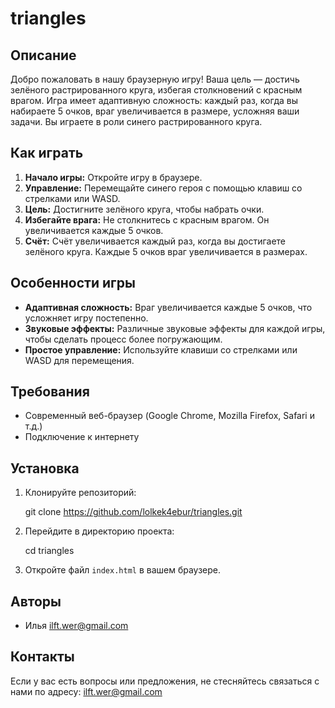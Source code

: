 # triangles

## Описание
Добро пожаловать в нашу браузерную игру! Ваша цель — достичь зелёного растрированного круга, избегая столкновений с красным врагом. Игра имеет адаптивную сложность: каждый раз, когда вы набираете 5 очков, враг увеличивается в размере, усложняя ваши задачи. Вы играете в роли синего растрированного круга.

## Как играть
1. **Начало игры:** Откройте игру в браузере.
2. **Управление:** Перемещайте синего героя с помощью клавиш со стрелками или WASD.
3. **Цель:** Достигните зелёного круга, чтобы набрать очки.
4. **Избегайте врага:** Не столкнитесь с красным врагом. Он увеличивается каждые 5 очков.
5. **Счёт:** Счёт увеличивается каждый раз, когда вы достигаете зелёного круга. Каждые 5 очков враг увеличивается в размерах.

## Особенности игры
- **Адаптивная сложность:** Враг увеличивается каждые 5 очков, что усложняет игру постепенно.
- **Звуковые эффекты:** Различные звуковые эффекты для каждой игры, чтобы сделать процесс более погружающим.
- **Простое управление:** Используйте клавиши со стрелками или WASD для перемещения.

## Требования
- Современный веб-браузер (Google Chrome, Mozilla Firefox, Safari и т.д.)
- Подключение к интернету

## Установка
1. Клонируйте репозиторий:
    
    git clone https://github.com/lolkek4ebur/triangles.git
    
2. Перейдите в директорию проекта:
    
    cd triangles
    
3. Откройте файл `index.html` в вашем браузере.

## Авторы
- Илья <ilft.wer@gmail.com>

## Контакты
Если у вас есть вопросы или предложения, не стесняйтесь связаться с нами по адресу: ilft.wer@gmail.com
